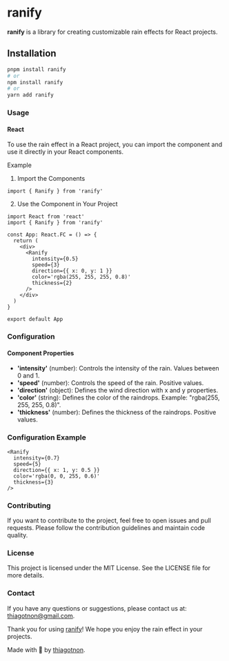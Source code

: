 # ranify

**ranify** is a library for creating customizable rain effects for React projects.

## Installation

```bash
pnpm install ranify
# or
npm install ranify
# or
yarn add ranify
```

### Usage

#### React

To use the rain effect in a React project, you can import the component and use it directly in your React components.

Example

1. Import the Components

```tsx
import { Ranify } from 'ranify'
```

2. Use the Component in Your Project

```tsx
import React from 'react'
import { Ranify } from 'ranify'

const App: React.FC = () => {
  return (
    <div>
      <Ranify
        intensity={0.5}
        speed={3}
        direction={{ x: 0, y: 1 }}
        color='rgba(255, 255, 255, 0.8)'
        thickness={2}
      />
    </div>
  )
}

export default App
```

### Configuration

#### Component Properties

- **'intensity'** (number): Controls the intensity of the rain. Values between 0 and 1.
- **'speed'** (number): Controls the speed of the rain. Positive values.
- **'direction'** (object): Defines the wind direction with x and y properties.
- **'color'** (string): Defines the color of the raindrops. Example: "rgba(255, 255, 255, 0.8)".
- **'thickness'** (number): Defines the thickness of the raindrops. Positive values.

### Configuration Example

```tsx
<Ranify
  intensity={0.7}
  speed={5}
  direction={{ x: 1, y: 0.5 }}
  color='rgba(0, 0, 255, 0.6)'
  thickness={3}
/>
```

### Contributing

If you want to contribute to the project, feel free to open issues and pull requests. Please follow the contribution guidelines and maintain code quality.

### License

This project is licensed under the MIT License. See the LICENSE file for more details.

### Contact

If you have any questions or suggestions, please contact us at: thiagotnon@gmail.com.

Thank you for using [ranify](https://github.com/thiagotnon/rainify.git)! We hope you enjoy the rain effect in your projects.

Made with 💜 by [thiagotnon](https://github.com/thiagotnon).
